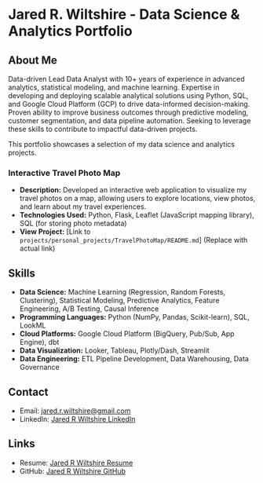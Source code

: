 # Jared R. Wiltshire - Data Science & Analytics Portfolio

## About Me

Data-driven Lead Data Analyst with 10+ years of experience in advanced analytics, statistical modeling, and machine learning. Expertise in developing and deploying scalable analytical solutions using Python, SQL, and Google Cloud Platform (GCP) to drive data-informed decision-making. Proven ability to improve business outcomes through predictive modeling, customer segmentation, and data pipeline automation. Seeking to leverage these skills to contribute to impactful data-driven projects.

This portfolio showcases a selection of my data science and analytics projects. 

### Interactive Travel Photo Map

* **Description:** Developed an interactive web application to visualize my travel photos on a map, allowing users to explore locations, view photos, and learn about my travel experiences.
* **Technologies Used:** Python, Flask, Leaflet (JavaScript mapping library), SQL (for storing photo metadata)
* **View Project:** [Link to `projects/personal_projects/TravelPhotoMap/README.md`] (Replace with actual link)

## Skills

* **Data Science:** Machine Learning (Regression, Random Forests, Clustering), Statistical Modeling, Predictive Analytics, Feature Engineering, A/B Testing, Causal Inference
* **Programming Languages:** Python (NumPy, Pandas, Scikit-learn), SQL, LookML
* **Cloud Platforms:** Google Cloud Platform (BigQuery, Pub/Sub, App Engine), dbt
* **Data Visualization:** Looker, Tableau, Plotly/Dash, Streamlit
* **Data Engineering:** ETL Pipeline Development, Data Warehousing, Data Governance

## Contact

* Email: jared.r.wiltshire@gmail.com
* LinkedIn: [Jared R Wiltshire LinkedIn](https://www.linkedin.com/in/jared-r-wiltshire-86757651/)

## Links

* Resume: [Jared R Wiltshire Resume](https://github.com/jrichwiltshire/Portfolio/blob/main/Jared%20R%20Wiltshire%20Resume.pdf)
* GitHub: [Jared R Wiltshire GitHub](https://github.com/jrichwiltshire)

